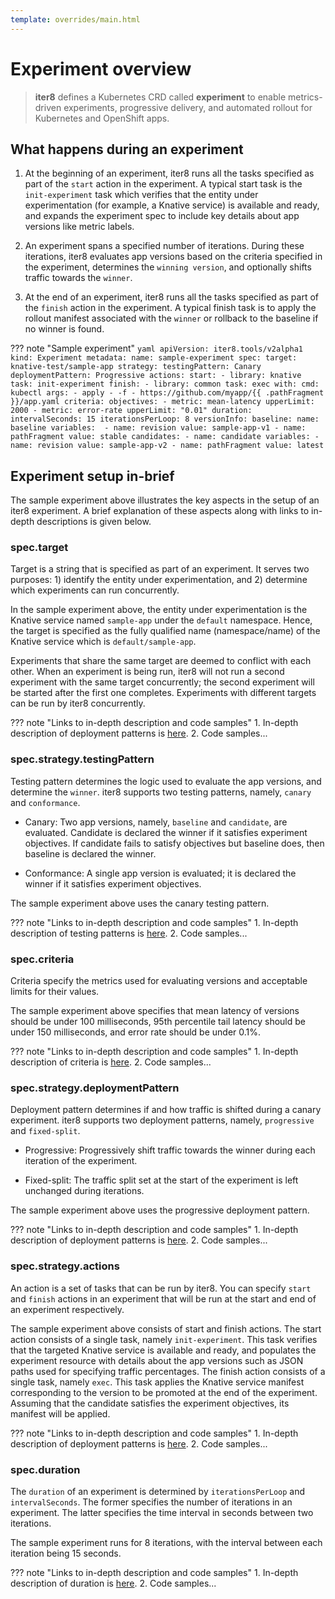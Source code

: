 ```yaml
---
template: overrides/main.html
---
```


# Experiment overview

> **iter8** defines a Kubernetes CRD called **experiment** to enable metrics-driven experiments, progressive delivery, and automated rollout for Kubernetes and OpenShift apps.
 <!-- Use iter8 experiments to test your app versions, observe how they perform, and rollout the best version of your app in a safe, robust and automated manner. -->

## What happens during an experiment
1. At the beginning of an experiment, iter8 runs all the tasks specified as part of the `start` action in the experiment. A typical start task is the `init-experiment` task which verifies that the entity under experimentation (for example, a Knative service) is available and ready, and expands the experiment spec to include key details about app versions like metric labels.

2. An experiment spans a specified number of iterations. During these iterations, iter8 evaluates app versions based on the criteria specified in the experiment, determines the `winning version`, and optionally shifts traffic towards the `winner`.

3. At the end of an experiment, iter8 runs all the tasks specified as part of the `finish` action in the experiment. A typical finish task is to apply the rollout manifest associated with the `winner` or rollback to the baseline if no winner is found.

??? note "Sample experiment"
    ```yaml
    apiVersion: iter8.tools/v2alpha1
    kind: Experiment
    metadata:
      name: sample-experiment
    spec:
      target: knative-test/sample-app
      strategy:
        testingPattern: Canary
        deploymentPattern: Progressive
        actions:
          start:
          - library: knative
            task: init-experiment
          finish:
          - library: common
            task: exec
            with:
              cmd: kubectl
              args:
              - apply
              - -f
              - https://github.com/myapp/{{ .pathFragment }}/app.yaml
        criteria:
          objectives:
          - metric: mean-latency
            upperLimit: 2000
          - metric: error-rate
            upperLimit: "0.01"
        duration:
          intervalSeconds: 15
          iterationsPerLoop: 8
        versionInfo:
          baseline:
            name: baseline
            variables: 
            - name: revision
              value: sample-app-v1
            - name: pathFragment
              value: stable
          candidates:
          - name: candidate
            variables:
            - name: revision
              value: sample-app-v2
            - name: pathFragment
              value: latest
    ```

## Experiment setup in-brief
The sample experiment above illustrates the key aspects in the setup of an iter8 experiment. A brief explanation of these aspects along with links to in-depth descriptions is given below.

### spec.target

Target is a string that is specified as part of an experiment. It serves two purposes: 1) identify the entity under experimentation, and 2) determine which experiments can run concurrently.

In the sample experiment above, the entity under experimentation is the Knative service named `sample-app` under the `default` namespace. Hence, the target is specified as the fully qualified name (namespace/name) of the Knative service which is `default/sample-app`. 

Experiments that share the same target are deemed to conflict with each other. When an experiment is being run, iter8 will not run a second experiment with the same target concurrently; the second experiment will be started after the first one completes. Experiments with different targets can be run by iter8 concurrently.

??? note "Links to in-depth description and code samples"
    1. In-depth description of deployment patterns is [here](aspects/deployment.md).
    2. Code samples...

### spec.strategy.testingPattern

Testing pattern determines the logic used to evaluate the app versions, and determine the `winner`. iter8 supports two testing patterns, namely, `canary` and `conformance`.

- Canary: Two app versions, namely, `baseline` and `candidate`, are evaluated. Candidate is declared the winner if it satisfies experiment objectives. If candidate fails to satisfy objectives but baseline does, then baseline is declared the winner.

- Conformance: A single app version is evaluated; it is declared the winner if it satisfies experiment objectives.

The sample experiment above uses the canary testing pattern.

??? note "Links to in-depth description and code samples"
    1. In-depth description of testing patterns is [here](aspects/testing.md).
    2. Code samples...

### spec.criteria

Criteria specify the metrics used for evaluating versions and acceptable limits for their values.

The sample experiment above specifies that mean latency of versions should be under 100 milliseconds, 95th percentile tail latency should be under 150 milliseconds, and error rate should be under 0.1%.

??? note "Links to in-depth description and code samples"
    1. In-depth description of criteria is [here](aspects/criteria.md).
    2. Code samples...


### spec.strategy.deploymentPattern

Deployment pattern determines if and how traffic is shifted during a canary experiment. iter8 supports two deployment patterns, namely, `progressive` and `fixed-split`.

- Progressive: Progressively shift traffic towards the winner during each iteration of the experiment.

- Fixed-split: The traffic split set at the start of the experiment is left unchanged during iterations.

The sample experiment above uses the progressive deployment pattern.

??? note "Links to in-depth description and code samples"
    1. In-depth description of deployment patterns is [here](aspects/deployment.md).
    2. Code samples...

### spec.strategy.actions

An action is a set of tasks that can be run by iter8. You can specify `start` and `finish` actions in an experiment that will be run at the start and end of an experiment respectively.

The sample experiment above consists of start and finish actions. The start action consists of a single task, namely `init-experiment`. This task verifies that the targeted Knative service is available and ready, and populates the experiment resource with details about the app versions such as JSON paths used for specifying traffic percentages. The finish action consists of a single task, namely `exec`. This task applies the Knative service manifest corresponding to the version to be promoted at the end of the experiment. Assuming that the candidate satisfies the experiment objectives, its manifest will be applied.

??? note "Links to in-depth description and code samples"
    1. In-depth description of deployment patterns is [here](aspects/actions.md).
    2. Code samples...

### spec.duration

The `duration` of an experiment is determined by `iterationsPerLoop` and `intervalSeconds`. The former specifies the number of iterations in an experiment. The latter specifies the time interval in seconds between two iterations.

The sample experiment runs for 8 iterations, with the interval between each iteration being 15 seconds.

??? note "Links to in-depth description and code samples"
    1. In-depth description of duration is [here](aspects/duration.md).
    2. Code samples...
